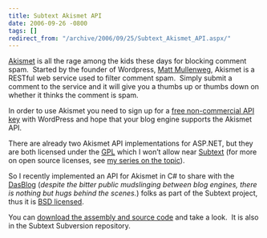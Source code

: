 ```yaml
---
title: Subtext Akismet API
date: 2006-09-26 -0800
tags: []
redirect_from: "/archive/2006/09/25/Subtext_Akismet_API.aspx/"
---
```


[Akismet](http://akismet.com/) is all the rage among the kids these days
for blocking comment spam.  Started by the founder of Wordpress, [Matt
Mullenweg](http://photomatt.net/), Akismet is a RESTful web service used
to filter comment spam.  Simply submit a comment to the service and it
will give you a thumbs up or thumbs down on whether it thinks the
comment is spam.

In order to use Akismet you need to sign up for a [free non-commercial
API key](http://akismet.com/personal/) with WordPress and hope that your
blog engine supports the Akismet API.

There are already two Akismet API implementations for ASP.NET, but they
are both licensed under
the [GPL](http://www.gnu.org/copyleft/gpl.html) which I won’t allow near
[Subtext](http://subtextproject.com/) (for more on open source licenses,
see [my series on the
topic](https://haacked.com/archive/2006/01/24/DevelopersGuideToOpenSourceSoftwareLicensing.aspx)).

So I recently implemented an API for Akismet in C\# to share with the
[DasBlog](http://www.dasblog.net/) (*despite the bitter public
mudslinging between blog engines, there is nothing but hugs behind the
scenes.*) folks as part of the Subtext project, thus it is [BSD
licensed](http://www.opensource.org/licenses/bsd-license.php).

You can [download the assembly and source
code](http://tools.veloc-it.com/tabid/58/grm2id/15/Default.aspx) and
take a look.  It is also in the Subtext Subversion repository.

